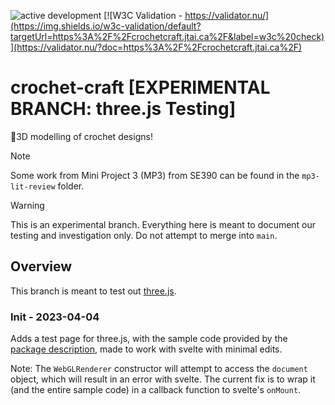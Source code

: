 ![active development](https://img.shields.io/badge/active%20dev-yes-brightgreen.svg)
[![W3C Validation - https://validator.nu/](https://img.shields.io/w3c-validation/default?targetUrl=https%3A%2F%2Fcrochetcraft.jtai.ca%2F&label=w3c%20check)](https://validator.nu/?doc=https%3A%2F%2Fcrochetcraft.jtai.ca%2F)
# crochet-craft \[EXPERIMENTAL BRANCH: three.js Testing\]
🧶3D modelling of crochet designs!

> [!NOTE]
> Some work from Mini Project 3 (MP3) from SE390 can be found in the `mp3-lit-review` folder. 

> [!WARNING]
> This is an experimental branch. Everything here is meant to document our testing and investigation only.
> Do not attempt to merge into `main`.

## Overview

This branch is meant to test out [three.js](https://threejs.org/). 

### Init - 2023-04-04
Adds a test page for three.js, with the sample code provided by the [package description](https://yarnpkg.com/package?name=three), made to work with svelte with minimal edits.

Note: The `WebGLRenderer` constructor will attempt to access the `document` object, which will result in an error with svelte. The current fix is to wrap it (and the entire sample code) in a callback function to svelte's `onMount`.
